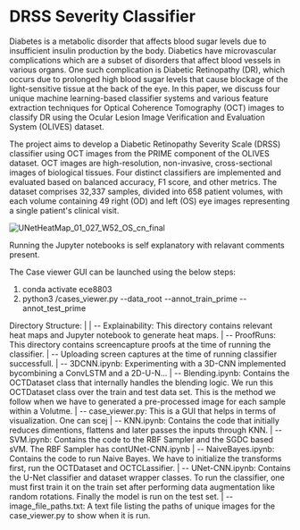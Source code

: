 # DRSS Severity Classifier

Diabetes is a metabolic disorder that affects blood sugar levels due to insufficient insulin production by the body. Diabetics have microvascular complications which are a subset of disorders that affect blood vessels in various organs. One such complication is Diabetic Retinopathy (DR), which occurs due to prolonged high blood sugar levels that cause blockage of the light-sensitive tissue at the back of the eye. In this paper, we discuss four unique machine learning-based classifier systems and various feature extraction techniques for Optical Coherence Tomography (OCT) images to classify DR using the Ocular Lesion Image Verification and Evaluation System (OLIVES) dataset.

The project aims to develop a Diabetic Retinopathy Severity Scale (DRSS) classifier using OCT images from the PRIME component of the OLIVES dataset. OCT images are high-resolution, non-invasive, cross-sectional images of biological tissues. Four distinct classifiers are implemented and evaluated based on balanced accuracy, F1 score, and other metrics. The dataset comprises 32,337 samples, divided into 658 patient volumes, with each volume containing 49 right (OD) and left (OS) eye images representing a single patient's clinical visit.



![UNetHeatMap_01_027_W52_OS_cn_final](https://user-images.githubusercontent.com/66162811/233683728-633b73d6-5edd-4b7b-89d7-7f2e0bba5ff0.png)

Running the Jupyter notebooks is self explanatory with relavant comments present.

The Case viewer GUI can be launched using the below steps:
1. conda activate ece8803
2. python3 <repo path>/cases_viewer.py --data_root <parent directory containing prime test and train csvs> --annot_train_prime <path to df_prime_train.csv> --annot_test_prime <path to df_prime_test.csv>

Directory Structure:
   |
   | -- Explainability: This directory contains relevant heat maps and Jupyter notebook to generate heat maps.
   | -- ProofRuns: This directory contains screencapture proofs at the time of running the classifier.
   | -- Uploading screen captures at the time of running classifier successfull.
   | -- 3DCNN.ipynb: Experimenting with a 3D-CNN implemented bycombining a ConvLSTM and a 2D-U-N…
   | -- Blending.ipynb: Contains the OCTDataset class that internally handles the blending logic. We run this OCTDataset class over the train and test data set.
        This is the method we follow when we have to generated a pre-processed image for each sample within a Volutme.
   | -- case_viewer.py: This is a GUI that helps in terms of visualization. One can scej
   | -- KNN.ipynb: Contains the code that initially reduces dimentions, flattens and later passes the inputs through KNN.
   | -- SVM.ipynb: Contains the code to the RBF Sampler and the SGDC based sVM. The RBF Sampler has contUNet-CNN.ipynb
   | -- NaiveBayes.ipynb: Contains the code to run Naive Bayes. We have to initialize the transforms first, run the OCTDataset and OCTCLassifier.
   | -- UNet-CNN.ipynb: Contains the U-Net classifier and dataset wrapper classes. To run the classifier, one must first train it on the train set after performing data augmentation like random rotations. Finally the model is run on the test set.
   | -- image_file_paths.txt: A text file listing the paths of unique images for the case_viewer.py to show when it is run. 
   
   
